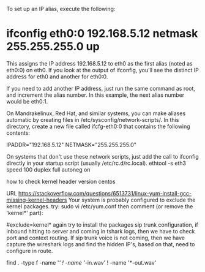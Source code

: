 To set up an IP alias, execute the following:

# ifconfig eth0:0 192.168.5.12 netmask 255.255.255.0 up

This assigns the IP address 192.168.5.12 to eth0 as the first alias (noted as eth0:0) on eth0. If you look at the output of ifconfig, you'll see the distinct IP address for eth0 and another for eth0:0.

If you need to add another IP address, just run the same command as root, and increment the alias number. In this example, the next alias number would be eth0:1.

On Mandrakelinux, Red Hat, and similar systems, you can make aliases automatic by creating files in /etc/sysconfig/network-scripts/. In this directory, create a new file called ifcfg-eth0:0 that contains the following contents:

IPADDR="192.168.5.12"
NETMASK="255.255.255.0"

On systems that don't use these network scripts, just add the call to ifconfig directly in your startup script (usually /etc/rc.d/rc.local).
ethtool -s eth3 speed 100 duplex full autoneg on

how to check kernel header version centos

URL https://stackoverflow.com/questions/6513731/linux-yum-install-gcc-missing-kernel-headers
Your system is probably configured to exclude the kernel packages.
try: sudo vi /etc/yum.conf then comment (or remove the 'kernel*' part):

#exclude=kernel*
again try to install the packages
sip trunk configuration, if inbound hitting to server and coming in tshark logs, then we have to check port and context routing. If sip trunk voice is not coming, then we have capture the wireshark logs and find the hidden IP's, based on that, need to configure in route.


find . -type f -name '*' ! -name '*-in.wav' ! -name '*-out.wav'
